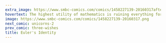```yaml
---
extra_image: https://www.smbc-comics.com/comics/1458227139-20160317after.png
hovertext: The highest utility of mathematics is ruining everything for everyone.
image: https://www.smbc-comics.com/comics/1458227139-20160317.png
next_comic: unicorns-2
prev_comic: three-wishes
title: Euler's Identity
---
```


